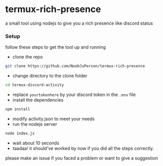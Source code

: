 # termux-rich-presence
a small tool using nodejs to give you a rich presence like discord status
### Setup
follow these steps to get the tool up and running
- clone the repo
```sh
git clone https://github.com/NoobJsPerson/termux-rich-presence
```
- change directory to the clone folder
```sh
cd termux-discord-activity
```
- replace `yourtokenhere` by your discord token in the `.env` file
- install the dependencies
```sh
npm install
```
- modify activity.json to meet your needs
- run the nodejs server
```sh
node index.js
```
- wait about 10 seconds
- taadaa! it should've worked by now if you did all the steps correctly.

please make an issue if you faced a problem or want to give a suggestion
